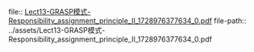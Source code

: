 file:: [Lect13-GRASP模式-Responsibility_assignment_principle_II_1728976377634_0.pdf](../assets/Lect13-GRASP模式-Responsibility_assignment_principle_II_1728976377634_0.pdf)
file-path:: ../assets/Lect13-GRASP模式-Responsibility_assignment_principle_II_1728976377634_0.pdf
